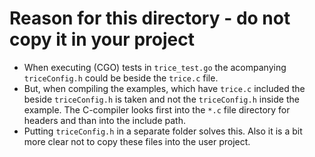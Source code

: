 # Reason for this directory - do not copy it in your project

* When executing (CGO) tests in `trice_test.go` the acompanying `triceConfig.h` could be beside the `trice.c` file.
* But, when compiling the examples, which have `trice.c` included the beside `triceConfig.h` is taken and not the `triceConfig.h` inside the example. The C-compiler looks first into the `*.c` file directory for headers and than into the include path.
* Putting `triceConfig.h` in a separate folder solves this. Also it is a bit more clear not to copy these files into the user project.

